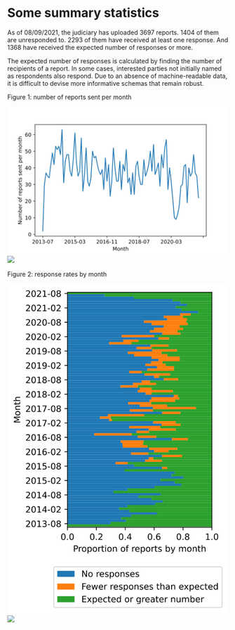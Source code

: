 
# Some summary statistics

As of 08/09/2021, the judiciary
has uploaded 3697
reports. 
1404
of them are unresponded to.
2293 
of them have received at least one response. And
1368
have received the expected number of responses or more.

The expected number of responses is calculated by finding the number
of recipients of a report. In some cases, interested parties not
initially named as respondents also respond. Due to an absence of
machine-readable data, it is difficult to devise more informative schemas
that remain robust.

Figure 1: number of reports sent per month

![Number of reports sent per month](./reports-per-month.svg)
<img src="https://github.com/georgiarichards/georgiarichards.github.io/blob/master/data/reports-per-month.svg">

Figure 2: response rates by month

![Response rates by month](./responses-over-time.svg)
<img src="https://github.com/georgiarichards/georgiarichards.github.io/blob/master/data/responses-over-time.svg">

